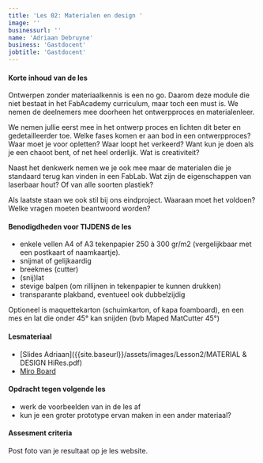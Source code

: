 ```yaml
---
title: 'Les 02: Materialen en design '
image: ''
businessurl: ''
name: 'Adriaan Debruyne'
business: 'Gastdocent'
jobtitle: 'Gastdocent'
---
```

> 
#### Korte inhoud van de les
Ontwerpen zonder materiaalkennis is een no go. Daarom deze module die niet bestaat in het FabAcademy curriculum, maar toch een must is. We nemen de deelnemers mee doorheen het ontwerpproces en materialenleer. 

We nemen jullie eerst mee in het ontwerp proces en lichten dit beter en gedetailleerder toe. Welke fases komen er aan bod in een ontwerpproces? Waar moet je voor opletten? Waar loopt het verkeerd? Want kun je doen als je een chaoot bent, of net heel orderlijk. Wat is creativiteit?

Naast het denkwerk nemen we je ook mee maar de materialen die je standaard terug kan vinden in een FabLab. Wat zijn de eigenschappen van laserbaar hout? Of van alle soorten plastiek? 

Als laatste staan we ook stil bij ons eindproject. Waaraan moet het voldoen? Welke vragen moeten beantwoord worden?

#### Benodigdheden voor TIJDENS de les

- enkele vellen A4 of A3 tekenpapier 250 à 300 gr/m2 (vergelijkbaar met een postkaart of naamkaartje).
- snijmat of gelijkaardig
- breekmes (cutter)
- (snij)lat
- stevige balpen (om rillijnen in tekenpapier te kunnen drukken)
- transparante plakband, eventueel ook dubbelzijdig

Optioneel is maquettekarton (schuimkarton, of kapa foamboard), en een mes en lat die onder 45° kan snijden (bvb Maped MatCutter 45°)


#### Lesmateriaal

- [Slides Adriaan]({{site.baseurl}}/assets/images/Lesson2/MATERIAL & DESIGN HiRes.pdf)
- [Miro Board](https://miro.com/app/board/o9J_kmYRinw=/)

<!-- voorjaar:
- [Video van de les](https://www.youtube.com/watch?v=LFwHq78faFA)
- [Slides van de les](https://docs.google.com/presentation/d/1hBuEwP-9wuSchLKW6VBbPwHqiSWLA-sz4xnHZNudgQM/edit?usp=sharing)
-->

#### Opdracht tegen volgende les

- werk de voorbeelden van in de les af
- kun je een groter prototype ervan maken in een ander materiaal?

#### Assesment criteria

Post foto van je resultaat op je les website.


